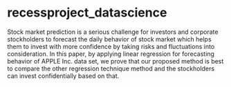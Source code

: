 # recessproject_datascience
Stock market prediction is a serious challenge for investors and corporate stockholders to forecast the daily behavior of stock market which helps them to invest with more confidence by taking risks and fluctuations into consideration. In this paper, by applying linear regression for forecasting behavior of APPLE Inc. data set, we prove that our proposed method is best to compare the other regression technique method and the stockholders can invest confidentially based on that.
